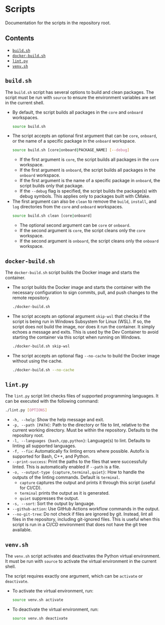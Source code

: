 # Scripts

Documentation for the scripts in the repository root.

## Contents
- [`build.sh`](#buildsh)
- [`docker-build.sh`](#docker-buildsh)
- [`lint.py`](#lintpy)
- [`venv.sh`](#venvsh)

## `build.sh`
The `build.sh` script has several options to build and clean packages. The script must be run with `source` to ensure the environment variables are set in the current shell.
- By default, the script builds all packages in the `core` and `onboard` workspaces.
    ```bash
    source build.sh
    ```
- The script accepts an optional first argument that can be `core`, `onboard`, or the name of a specific package in the `onboard` workspace.
    ```bash
    source build.sh [core|onboard|PACKAGE_NAME] [--debug]
    ```
    - If the first argument is `core`, the script builds all packages in the `core` workspace.
    - If the first argument is `onboard`, the script builds all packages in the `onboard` workspace.
    - If the first argument is the name of a specific package in `onboard`, the script builds only that package.
    - If the `--debug` flag is specified, the script builds the package(s) with debug symbols. This applies only to packages built with CMake.
- The first argument can also be `clean` to remove the `build`, `install`, and `log` directories from the `core` and `onboard` workspaces.
    ```bash
    source build.sh clean [core|onboard]
    ```
    - The optional second argument can be `core` or `onboard`.
    - If the second argument is `core`, the script cleans only the `core` workspace.
    - If the second argument is `onboard`, the script cleans only the `onboard` workspace.

## `docker-build.sh`
The `docker-build.sh` script builds the Docker image and starts the container.
- The script builds the Docker image and starts the container with the necessary configuration to sign commits, pull, and push changes to the remote repository.
    ```bash
    ./docker-build.sh
    ```
- The script accepts an optional argument `skip-wsl` that checks if the script is being run in Windows Subsystem for Linux (WSL). If so, the script does not build the image, nor does it run the container. It simply echoes a message and exits. This is used by the Dev Container to avoid starting the container via this script when running on Windows.
    ```bash
    ./docker-build.sh skip-wsl
    ```
- The script accepts an optional flag `--no-cache` to build the Docker image without using the cache.
    ```bash
    ./docker-build.sh --no-cache
    ```

## `lint.py`
The `lint.py` script lint checks files of supported programming languages. It can be executed with the following command:
```bash
./lint.py [OPTIONS]
```
- `-h, --help`: Show the help message and exit.
- `-p, --path [PATH]`: Path to the directory or file to lint, relative to the current working directory. Must be within the repository. Defaults to the repository root.
- `-l, --languages {bash,cpp,python}`: Language(s) to lint. Defaults to linting all supported languages.
- `-f, --fix`: Automatically fix linting errors where possible. Autofix is supported for Bash, C++, and Python.
- `--print-success`: Print the paths to the files that were successfully linted. This is automatically enabled if `--path` is a file.
- `-o, --output-type {capture,terminal,quiet}`: How to handle the outputs of the linting commands. Default is `terminal`.
    - `capture` captures the output and prints it through this script (useful for CI/CD).
    - `terminal` prints the output as it is generated.
    - `quiet` suppresses the output.
- `-s, --sort`: Sort the output by language.
- `--github-action`: Use GitHub Actions workflow commands in the output.
- `--no-git-tree`: Do not check if files are ignored by git. Instead, lint all files in the repository, including git-ignored files. This is useful when this script is run in a CI/CD environment that does not have the git tree available.

## `venv.sh`
The `venv.sh` script activates and deactivates the Python virtual environment. It must be run with `source` to activate the virtual environment in the current shell.

The script requires exactly one argument, which can be `activate` or `deactivate`.
- To activate the virtual environment, run:
    ```bash
    source venv.sh activate
    ```
- To deactivate the virtual environment, run:
    ```bash
    source venv.sh deactivate
    ```